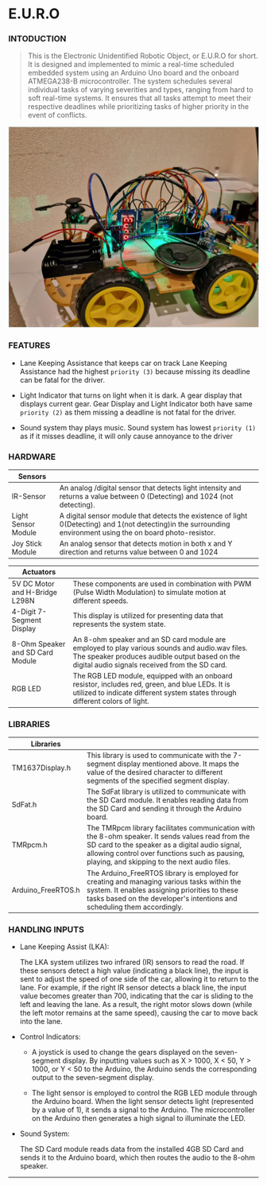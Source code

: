 # E.U.R.O

### INTODUCTION

> This is the Electronic Unidentified Robotic Object, or E.U.R.O for short. It is designed and implemented to mimic a real-time scheduled embedded system using an Arduino Uno board and the onboard ATMEGA238-B microcontroller. The system schedules several individual tasks of varying severities and types, ranging from hard to soft real-time systems. It ensures that all tasks attempt to meet their respective deadlines while prioritizing tasks of higher priority in the event of conflicts.

![Image](/EURO.png)

### FEATURES
* Lane Keeping Assistance that keeps car on track Lane Keeping Assistance had the highest `priority (3)` because missing its deadline can be fatal for the driver.

* Light Indicator that turns on light when it is dark. A gear display that displays current gear. Gear Display and Light Indicator both have same `priority (2)` as them missing a deadline is not fatal for the driver.

* Sound system thay plays music. Sound system has lowest `priority (1)` as if it misses deadline, it will only cause annoyance to the driver

### HARDWARE

|Sensors||
|------|---------|
|IR-Sensor|An analog /digital sensor that detects light intensity and returns a value between 0 (Detecting) and 1024 (not detecting).|
|Light Sensor Module|A digital sensor module that detects the existence of light 0(Detecting) and 1(not detecting)in the surrounding environment using the on board photo-resistor.|
|Joy Stick Module|An analog sensor that detects motion in both x and Y direction and returns value between 0 and 1024|

|Actuators||
|---------|------|
|5V DC Motor and H-Bridge L298N|These components are used in combination with PWM (Pulse Width Modulation) to simulate motion at different speeds.|
|4-Digit 7-Segment Display|This display is utilized for presenting data that represents the system state.|
|8-Ohm Speaker and SD Card Module|An 8-ohm speaker and an SD card module are employed to play various sounds and audio.wav files. The speaker produces audible output based on the digital audio signals received from the SD card.|
|RGB LED|The RGB LED module, equipped with an onboard resistor, includes red, green, and blue LEDs. It is utilized to indicate different system states through different colors of light.

### LIBRARIES

|Libraries||
|---------|------|
|TM1637Display.h|This library is used to communicate with the 7-segment display mentioned above. It maps the value of the desired character to different segments of the specified segment display. |
|SdFat.h|The SdFat library is utilized to communicate with the SD Card module. It enables reading data from the SD Card and sending it through the Arduino board.|
|TMRpcm.h|The TMRpcm library facilitates communication with the 8-ohm speaker. It sends values read from the SD card to the speaker as a digital audio signal, allowing control over functions such as pausing, playing, and skipping to the next audio files.|
|Arduino_FreeRTOS.h|The Arduino_FreeRTOS library is employed for creating and managing various tasks within the system. It enables assigning priorities to these tasks based on the developer's intentions and scheduling them accordingly.|

### HANDLING INPUTS

* Lane Keeping Assist (LKA):

    The LKA system utilizes two infrared (IR) sensors to read the road. If these sensors detect a high value (indicating a black line), the input is sent to adjust the speed of one side of the car, allowing it to return to the lane. For example, if the right IR sensor detects a black line, the input value becomes greater than 700, indicating that the car is sliding to the left and leaving the lane. As a result, the right motor slows down (while the left motor remains at the same speed), causing the car to move back into the lane.

* Control Indicators:

    * A joystick is used to change the gears displayed on the seven-segment display. By inputting values such as X > 1000, X < 50, Y > 1000, or Y < 50 to the Arduino, the Arduino sends the corresponding output to the seven-segment display.

    * The light sensor is employed to control the RGB LED module through the Arduino board. When the light sensor detects light (represented by a value of 1), it sends a signal to the Arduino. The microcontroller on the Arduino then generates a high signal to illuminate the LED.

* Sound System:

    The SD Card module reads data from the installed 4GB SD Card and sends it to the Arduino board, which then routes the audio to the 8-ohm speaker.

___
